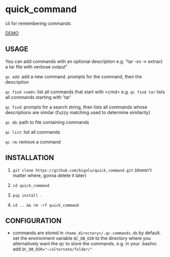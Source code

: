 # quick_command
cli for remembering commands

[DEMO](https://asciinema.org/a/LNYIt8pHfNmK4GFohjkdZwiOy)

## USAGE

You can add commands with an optional description e.g. "tar -xv -> extract a tar file with verbose output"

`qc add`: add a new command. prompts for the command, then the description

`qc find <cmd>`: list all commands that start with \<cmd\> e.g. `qc find tar` lists all commands starting with 'tar'

`qc find`: prompts for a search string, then lists all commands whose descriptions are similar (fuzzy matching used to determine similarity)

`qc db`: path to file containing commands

`qc list`: list all commands

`qc rm`: remove a command

## INSTALLATION

1. `git clone https://github.com/bigolu/quick_command.git` (doesn't matter where, gonna delete it later)

2. `cd quick_command`

3. `pip install .`

4. `cd .. && rm -rf quick_command`

## CONFIGURATION

- commands are stored in `<home_directory>/.qc-commands.db` by default. set the environment variable `QC_DB_DIR` to the directory where you alternatively want the qc to store the commands. e.g. in your .bashrc add `QC_DB_DIR="~/alternate/folder/"`